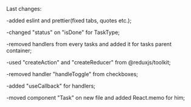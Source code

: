 Last changes:

  -added eslint and prettier(fixed tabs, quotes etc.);
  
  -changed "status" on "isDone" for TaskType;
  
  -removed handlers from every tasks and added it for tasks parent container;
  
  -used "createAction" and "createReducer" from @reduxjs/toolkit;
  
  -removed handler "handleToggle" from checkboxes;
  
  -added "useCallback" for handlers;
  
  -moved component "Task" on new file and added React.memo for him;
